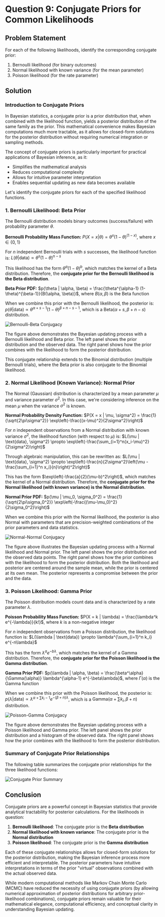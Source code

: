 # Question 9: Conjugate Priors for Common Likelihoods

## Problem Statement
For each of the following likelihoods, identify the corresponding conjugate prior:

1. Bernoulli likelihood (for binary outcomes)
2. Normal likelihood with known variance (for the mean parameter)
3. Poisson likelihood (for the rate parameter)

## Solution

### Introduction to Conjugate Priors

In Bayesian statistics, a conjugate prior is a prior distribution that, when combined with the likelihood function, yields a posterior distribution of the same family as the prior. This mathematical convenience makes Bayesian computations much more tractable, as it allows for closed-form solutions for the posterior distribution without requiring numerical integration or sampling methods.

The concept of conjugate priors is particularly important for practical applications of Bayesian inference, as it:
- Simplifies the mathematical analysis
- Reduces computational complexity
- Allows for intuitive parameter interpretation
- Enables sequential updating as new data becomes available

Let's identify the conjugate priors for each of the specified likelihood functions.

### 1. Bernoulli Likelihood: Beta Prior

The Bernoulli distribution models binary outcomes (success/failure) with probability parameter $\theta$.

**Bernoulli Probability Mass Function:**
$P(X = x | \theta) = \theta^x (1-\theta)^{(1-x)}$, where $x \in \{0, 1\}$

For $n$ independent Bernoulli trials with $s$ successes, the likelihood function is:
$L(\theta | \text{data}) \propto \theta^s (1-\theta)^{n-s}$

This likelihood has the form $\theta^a (1-\theta)^b$, which matches the kernel of a Beta distribution. Therefore, the **conjugate prior for the Bernoulli likelihood is the Beta distribution**.

**Beta Prior PDF:**
$p(\theta | \alpha, \beta) = \frac{\theta^{\alpha-1} (1-\theta)^{\beta-1}}{B(\alpha, \beta)}$, where $B(\alpha, \beta)$ is the Beta function

When we combine this prior with the Bernoulli likelihood, the posterior is:
$p(\theta | \text{data}) \propto \theta^{\alpha+s-1} (1-\theta)^{\beta+n-s-1}$, which is a $\text{Beta}(\alpha+s, \beta+n-s)$ distribution.

![Bernoulli-Beta Conjugacy](../Images/L2_5_Quiz_9/bernoulli_beta.png)

The figure above demonstrates the Bayesian updating process with a Bernoulli likelihood and Beta prior. The left panel shows the prior distribution and the observed data. The right panel shows how the prior combines with the likelihood to form the posterior distribution.

This conjugate relationship extends to the Binomial distribution (multiple Bernoulli trials), where the Beta prior is also conjugate to the Binomial likelihood.

### 2. Normal Likelihood (Known Variance): Normal Prior

The Normal (Gaussian) distribution is characterized by a mean parameter $\mu$ and variance parameter $\sigma^2$. In this case, we're considering inference on the mean $\mu$ when the variance $\sigma^2$ is known.

**Normal Probability Density Function:**
$P(X = x | \mu, \sigma^2) = \frac{1}{\sqrt{2\pi\sigma^2}} \exp\left(-\frac{(x-\mu)^2}{2\sigma^2}\right)$

For $n$ independent observations from a Normal distribution with known variance $\sigma^2$, the likelihood function (with respect to $\mu$) is:
$L(\mu | \text{data}, \sigma^2) \propto \exp\left(-\frac{\sum_{i=1}^n(x_i-\mu)^2}{2\sigma^2}\right)$

Through algebraic manipulation, this can be rewritten as:
$L(\mu | \text{data}, \sigma^2) \propto \exp\left(-\frac{n}{2\sigma^2}\left(\mu - \frac{\sum_{i=1}^n x_i}{n}\right)^2\right)$

This has the form $\exp\left(-\frac{a}{2}(\mu-b)^2\right)$, which matches the kernel of a Normal distribution. Therefore, the **conjugate prior for the Normal likelihood (with known variance) is the Normal distribution**.

**Normal Prior PDF:**
$p(\mu | \mu_0, \sigma_0^2) = \frac{1}{\sqrt{2\pi\sigma_0^2}} \exp\left(-\frac{(\mu-\mu_0)^2}{2\sigma_0^2}\right)$

When we combine this prior with the Normal likelihood, the posterior is also Normal with parameters that are precision-weighted combinations of the prior parameters and data statistics.

![Normal-Normal Conjugacy](../Images/L2_5_Quiz_9/normal_normal.png)

The figure above illustrates the Bayesian updating process with a Normal likelihood and Normal prior. The left panel shows the prior distribution and the observed data points. The right panel shows how the prior combines with the likelihood to form the posterior distribution. Both the likelihood and posterior are centered around the sample mean, while the prior is centered at its own mean. The posterior represents a compromise between the prior and the data.

### 3. Poisson Likelihood: Gamma Prior

The Poisson distribution models count data and is characterized by a rate parameter $\lambda$.

**Poisson Probability Mass Function:**
$P(X = k | \lambda) = \frac{\lambda^k e^{-\lambda}}{k!}$, where $k$ is a non-negative integer

For $n$ independent observations from a Poisson distribution, the likelihood function is:
$L(\lambda | \text{data}) \propto \lambda^{\sum_{i=1}^n k_i} e^{-n\lambda}$

This has the form $\lambda^a e^{-b\lambda}$, which matches the kernel of a Gamma distribution. Therefore, the **conjugate prior for the Poisson likelihood is the Gamma distribution**.

**Gamma Prior PDF:**
$p(\lambda | \alpha, \beta) = \frac{\beta^\alpha}{\Gamma(\alpha)} \lambda^{\alpha-1} e^{-\beta\lambda}$, where $\Gamma(\alpha)$ is the Gamma function

When we combine this prior with the Poisson likelihood, the posterior is:
$p(\lambda | \text{data}) \propto \lambda^{\alpha+\sum k_i-1} e^{-(\beta+n)\lambda}$, which is a $\text{Gamma}(\alpha+\sum k_i, \beta+n)$ distribution.

![Poisson-Gamma Conjugacy](../Images/L2_5_Quiz_9/poisson_gamma.png)

The figure above demonstrates the Bayesian updating process with a Poisson likelihood and Gamma prior. The left panel shows the prior distribution and a histogram of the observed data. The right panel shows how the prior combines with the likelihood to form the posterior distribution.

### Summary of Conjugate Prior Relationships

The following table summarizes the conjugate prior relationships for the three likelihood functions:

![Conjugate Prior Summary](../Images/L2_5_Quiz_9/conjugate_summary.png)

## Conclusion

Conjugate priors are a powerful concept in Bayesian statistics that provide analytical tractability for posterior calculations. For the likelihoods in question:

1. **Bernoulli likelihood**: The conjugate prior is the **Beta distribution**
2. **Normal likelihood with known variance**: The conjugate prior is the **Normal distribution**
3. **Poisson likelihood**: The conjugate prior is the **Gamma distribution**

Each of these conjugate relationships allows for closed-form solutions for the posterior distribution, making the Bayesian inference process more efficient and interpretable. The posterior parameters have intuitive interpretations in terms of the prior "virtual" observations combined with the actual observed data.

While modern computational methods like Markov Chain Monte Carlo (MCMC) have reduced the necessity of using conjugate priors (by allowing numerical approximation of posterior distributions for arbitrary prior-likelihood combinations), conjugate priors remain valuable for their mathematical elegance, computational efficiency, and conceptual clarity in understanding Bayesian updating. 